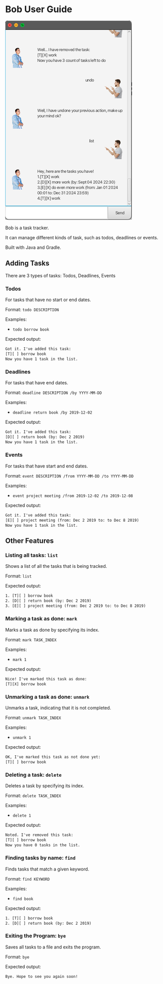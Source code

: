 # Bob User Guide

![Screenshot of application](Ui.png)

Bob is a task tracker. 

It can manage different kinds of task, such as todos, 
deadlines or events.

Built with Java and Gradle.

## Adding Tasks

There are 3 types of tasks: Todos, Deadlines, Events

### Todos

For tasks that have no start or end dates.

Format: `todo DESCRIPTION`

Examples: 
- `todo borrow book`

Expected output:
```
Got it. I've added this task:
[T][ ] borrow book
Now you have 1 task in the list.
```

### Deadlines

For tasks that have end dates.

Format: `deadline DESCRIPTION /by YYYY-MM-DD`

Examples:
- `deadline return book /by 2019-12-02`

Expected output:
```
Got it. I've added this task:
[D][ ] return book (by: Dec 2 2019)
Now you have 1 task in the list.
```

### Events

For tasks that have start and end dates.

Format: `event DESCRIPTION /from YYYY-MM-DD /to YYYY-MM-DD`

Examples:
- `event project meeting /from 2019-12-02 /to 2019-12-08`

Expected output:
```
Got it. I've added this task:
[E][ ] project meeting (from: Dec 2 2019 to: to Dec 8 2019)
Now you have 1 task in the list.
```

## Other Features

### Listing all tasks: `list`

Shows a list of all the tasks that is being tracked.

Format: `list`

Expected output:
```
1. [T][ ] borrow book
2. [D][ ] return book (by: Dec 2 2019)
3. [E][ ] project meeting (from: Dec 2 2019 to: to Dec 8 2019)
```

###  Marking a task as done: `mark`
Marks a task as done by specifying its index.

Format: `mark TASK_INDEX`

Examples:
- `mark 1`

Expected output:
```
Nice! I've marked this task as done:
[T][X] borrow book
```

### Unmarking a task as done: `unmark`

Unmarks a task, indicating that it is not completed.

Format: `unmark TASK_INDEX`

Examples:
- `unmark 1`

Expected output:
```
OK, I've marked this task as not done yet:
[T][ ] borrow book
```

### Deleting a task: `delete`

Deletes a task by specifying its index.

Format: `delete TASK_INDEX`

Examples:
- `delete 1`

Expected output:
```
Noted. I've removed this task:
[T][ ] borrow book
Now you have 0 tasks in the list.
```

### Finding tasks by name: `find`

Finds tasks that match a given keyword.

Format: `find KEYWORD`

Examples:
- `find book`

Expected output:
```
1. [T][ ] borrow book
2. [D][ ] return book (by: Dec 2 2019)
```

### Exiting the Program: `bye`

Saves all tasks to a file and exits the program.

Format: `bye`

Expected output:
```
Bye. Hope to see you again soon!
```